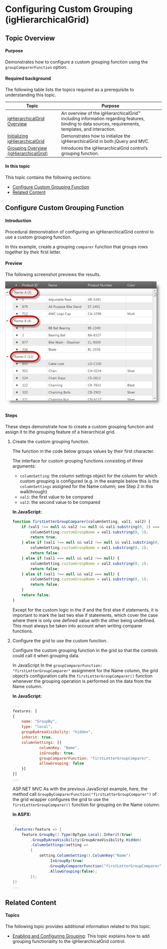 ﻿<!--
|metadata|
{
    "fileName": "ighierarchicalgrid-grouping-custom",
    "controlName": "igHierarchicalGrid",
    "tags": []
}
|metadata|
-->

# Configuring Custom Grouping (igHierarchicalGrid)



## Topic Overview
#### Purpose

Demonstrates how to configure a custom grouping function using the `groupComparerFunction` option.

#### Required background

The following table lists the topics required as a prerequisite to understanding this topic.

Topic | Purpose
---|---
[igHierarchicalGrid Overview](igHierarchicalGrid-Overview.html) | An overview of the igHierarchicalGrid™ including information regarding features, binding to data sources, requirements, templates, and interaction.
[Initializing igHierarchicalGrid](igHierarchicalGrid-Initializing.html) | Demonstrates how to initialize the igHierarchicalGrid in both jQuery and MVC.
[Grouping Overview (igHierarchicalGrid)](igHierarchicalGrid-Grouping-Overview.html) | Introduces the igHierarchicalGrid control’s grouping function.



#### In this topic

This topic contains the following sections:

-   [Configure Custom Grouping Function](#configure)
-   [Related Content](#related-content)

## <a id="configure"></a> Configure Custom Grouping Function
#### Introduction

Procedural demonstration of configuring an igHierarchicalGrid control to use a custom grouping function.

In this example, create a grouping `comparer` function that groups rows together by their first letter.

#### Preview

The following screenshot previews the results.

![](images/Custom_Grouping_in_igHierarchicalGrid_1.png)

#### Steps

These steps demonstrate how to create a custom grouping function and assign it to the grouping feature of a hierarchical grid.

1. Create the custom grouping function.

    The function in the code below groups values by their first character.

    The interface for custom grouping functions consisting of three arguments:

    -   `columnSetting`: the column settings object for the column for which custom grouping is configured (e.g. in the example below this is the `columnSettings` assigned for the Name column; see Step 2 in this walkthrough)
    -   `val1`: the first value to be compared
    -   `val2`: the second value to be compared

    **In JavaScript:**

    ```js
    function firstLetterGroupComparer(columnSetting, val1, val2) {
        if (val1 !== null && val2 !== null && val1.substring(0, 1) === val2.substring(0, 1)) {
            columnSetting.customGroupName = val1.substring(0, 1);
            return true;
        } else if (val1 !== null && val2 !== null && val1.substring(0, 1) !== val2.substring(0, 1)) {
            columnSetting.customGroupName = val1.substring(0, 1);
            return false;
        } else if (val1 === null && val2 !== null) {
            columnSetting.customGroupName = val2.substring(0, 1);
            return false;
        } else if (val1 !== null && val2 === null) {
            columnSetting.customGroupName = val1.substring(0, 1);
            return false;
        }
        return false;
    }
    ```

    Except for the custom logic in the if and the first else if statements, it is important to mark the last two else if statements, which cover the case where there is only one defined value with the other being undefined. This must always be taken into account when writing comparer functions.

2. Configure the grid to use the custom function.

    Configure the custom grouping function in the grid so that the controls could call it when grouping data.

    In JavaScript  In the `groupComparerFunction: "firstLetterGroupComparer"` assignment for the Name column, the grid object’s configuration calls the `firstLetterGroupComparer()` function whenever the grouping operation is performed on the data from the Name column.

    **In JavaScript:**

    ```js
    ...
    features: [
    {
        name: "GroupBy",
        type: "local",
        groupByAreaVisibility: "hidden",
        inherit: true,
        columnSettings: [{
                columnKey: "Name",
                isGroupBy: true,
                groupComparerFunction: "firstLetterGroupComparer",
                allowGrouping: false
        }]
    }]
    ...
    ```

    ASP.NET MVC  As with the previous JavaScript example, here, the method call `GroupByComparerFunction("firstLetterGroupComparer")` of the grid wrapper configures the grid to use the `firstLetterGroupComparer()` function for grouping on the Name column.

    **In ASPX:**

    ```csharp
    ...
    .Features(feature => {
        feature.GroupBy().Type(OpType.Local).Inherit(true)
            .GroupByAreaVisibility(GroupAreaVisibility.Hidden)
            .ColumnSettings(setting =>
            {
                setting.ColumnSetting().ColumnKey("Name")
                    .IsGroupBy(true)
                    .GroupByComparerFunction("firstLetterGroupComparer")
                    .AllowGrouping(false);
            });
    })
    ...
    ```





## <a id="related-content"></a> Related Content
#### Topics

The following topic provides additional information related to this topic.

- [Enabling and Configuring Grouping](igHierarchicalGrid-Grouping-Enabling-and-Configuring.html): This topic explains how to add grouping functionality to the igHierarchicalGrid control.





 

 


